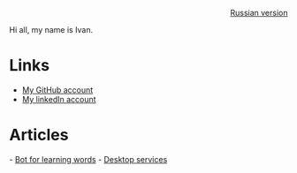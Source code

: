 <p align="right" width="100%"><a href="https://sploid.github.io/ru/">Russian version</a></p>

Hi all, my name is Ivan.

# Links

- [My GitHub account](https://github.com/sploid)
- [My linkedIn account](https://www.linkedin.com/in/ivankrivenkov)

# Articles

- [Bot for learning words](https://sploid.github.io/bot/)
- [Desktop services](https://sploid.github.io/desktop_services/)
